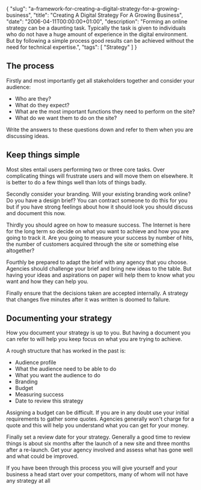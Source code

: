 {
  "slug": "a-framework-for-creating-a-digital-strategy-for-a-growing-business",
  "title": "Creating A Digital Strategy For A Growing Business",
  "date": "2006-04-11T00:00:00+01:00",
  "description": "Forming an online strategy can be a daunting task. Typically the task is given to individuals who do not have a huge amount of experience in the digital environment. But by following a simple process good results can be achieved without the need for technical expertise.",
  "tags": [
    "Strategy"
  ]
}
## The process

Firstly and most importantly get all stakeholders together and consider your audience:

*   Who are they? 
*   What do they expect? 
*   What are the most important functions they need to perform on the site? 
*   What do we want them to do on the site?

Write the answers to these questions down and refer to them when you are discussing ideas.

## Keep things simple

Most sites entail users performing two or three core tasks. Over complicating things will frustrate users and will move them on elsewhere. It is better to do a few things well than lots of things badly.

Secondly consider your branding. Will your existing branding work online? Do you have a design brief? You can contract someone to do this for you but if you have strong feelings about how it should look you should discuss and document this now.

Thirdly you should agree on how to measure success. The Internet is here for the long term so decide on what you want to achieve and how you are going to track it. Are you going to measure your success by number of hits, the number of customers acquired through the site or something else altogether?

Fourthly be prepared to adapt the brief with any agency that you choose. Agencies should challenge your brief and bring new ideas to the table. But having your ideas and aspirations on paper will help them to know what you want and how they can help you.

Finally ensure that the decisions taken are accepted internally. A strategy that changes five minutes after it was written is doomed to failure.

## Documenting your strategy

How you document your strategy is up to you. But having a document you can refer to will help you keep focus on what you are trying to achieve.

A rough structure that has worked in the past is:

*   Audience profile
*   What the audience need to be able to do
*   What you want the audience to do
*   Branding
*   Budget
*   Measuring success
*   Date to review this strategy

Assigning a budget can be difficult. If you are in any doubt use your initial requirements to gather some quotes. Agencies generally won't charge for a quote and this will help you understand what you can get for your money.

Finally set a review date for your strategy. Generally a good time to review things is about six months after the launch of a new site and three months after a re-launch. Get your agency involved and assess what has gone well and what could be improved.

If you have been through this process you will give yourself and your business a head start over your competitors, many of whom will not have any strategy at all
